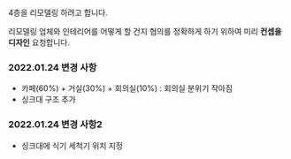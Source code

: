 ###
4층을 리모델링 하려고 합니다.

리모델링 업체와 인테리어를 어떻게 할 건지 협의를 정확하게 하기 위하여
미리 **컨셉을 디자인** 요청합니다.

### 2022.01.24 변경 사항
- 카페(60%) + 거실(30%) + 회의실(10%) : 회의실 분위기 작아짐
- 싱크대 구조 추가

### 2022.01.24 변경 사항2
- 싱크대에 식기 세척기 위치 지정
